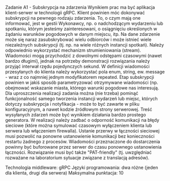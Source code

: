 Zadanie A1 - Subskrypcja na zdarzenia
Wynikiem prac ma być aplikacja klient-serwer w technologii gRPC. Klient powinien móc dokonywać subskrypcji na pewnego rodzaju zdarzenia. To, o czym mają one informować, jest w gestii Wykonawcy, np. o nadchodzącym wydarzeniu lub spotkaniu, którym jesteśmy zainteresowani, o osiągnięciu określonych w żądaniu warunków pogodowych w danym miejscu, itp. Na dane zdarzenie może się naraz zasubskrybować wielu odbiorców i może istnieć wiele niezależnych subskrypcji (tj. np. na wiele różnych instancji spotkań).  Należy odpowiednio wykorzystać mechanizm strumieniowania (stream). Wiadomości mogą przychodzić z dowolnymi odstępami czasowymi (nawet bardzo długimi), jednak na potrzeby demonstracji rozwiązania należy przyjąć interwał rzędu pojedynczych sekund.
W definicji wiadomości przesyłanych do klienta należy wykorzystać pola enum, string, ew. message - wraz z co najmniej jednym modyfikatorem repeated. Etap subskrypcji powinien w jakiś sposób parametryzować otrzymywane wiadomości (np. obejmować wskazanie miasta, którego warunki pogodowe nas interesują.
Dla uproszczenia realizacji zadania można (nie trzeba) pominąć funkcjonalność samego tworzenia instancji wydarzeń lub miejsc, których dotyczy subskrypcja i notyfikacja - może to być zawarte w pliku konfiguracyjnym, a nawet kodzie źródłowym strony serwerowej. Treść wysyłanych zdarzeń może być wynikiem działania bardzo prostego generatora.
W realizacji należy zadbać o odporność komunikacji na błędy sieciowe (które można symulować czasowym wyłączeniem klienta lub serwera lub włączeniem firewalla). Ustanie przerwy w łączności sieciowej musi pozwolić na ponowne ustanowienie komunikacji bez konieczności restartu żadnego z procesów. Wiadomości przeznaczone do dostarczenia powinny być buforowane przez serwer do czasu ponownego ustanowienia łączności. Rozwiązanie musi być także "PAT-friendly" (tj. uwzględniać rozważane na laboratorium sytuacje związane z translacją adresów).

Technologia middleware: gRPC
Języki programowania: dwa różne (jeden dla klienta, drugi dla serwera)
Maksymalna punktacja: 10